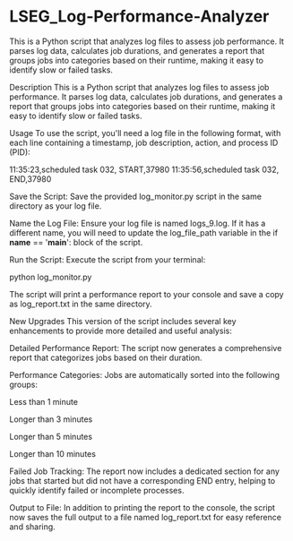 # LSEG_Log-Performance-Analyzer
This is a Python script that analyzes log files to assess job performance. It parses log data, calculates job durations, and generates a report that groups jobs into categories based on their runtime, making it easy to identify slow or failed tasks.

Description
This is a Python script that analyzes log files to assess job performance. It parses log data, calculates job durations, and generates a report that groups jobs into categories based on their runtime, making it easy to identify slow or failed tasks.

Usage
To use the script, you'll need a log file in the following format, with each line containing a timestamp, job description, action, and process ID (PID):

11:35:23,scheduled task 032, START,37980
11:35:56,scheduled task 032, END,37980

Save the Script: Save the provided log_monitor.py script in the same directory as your log file.

Name the Log File: Ensure your log file is named logs_9.log. If it has a different name, you will need to update the log_file_path variable in the if __name__ == '__main__': block of the script.

Run the Script: Execute the script from your terminal:

python log_monitor.py

The script will print a performance report to your console and save a copy as log_report.txt in the same directory.

New Upgrades
This version of the script includes several key enhancements to provide more detailed and useful analysis:

Detailed Performance Report: The script now generates a comprehensive report that categorizes jobs based on their duration.

Performance Categories: Jobs are automatically sorted into the following groups:

Less than 1 minute

Longer than 3 minutes

Longer than 5 minutes

Longer than 10 minutes

Failed Job Tracking: The report now includes a dedicated section for any jobs that started but did not have a corresponding END entry, helping to quickly identify failed or incomplete processes.

Output to File: In addition to printing the report to the console, the script now saves the full output to a file named log_report.txt for easy reference and sharing.
